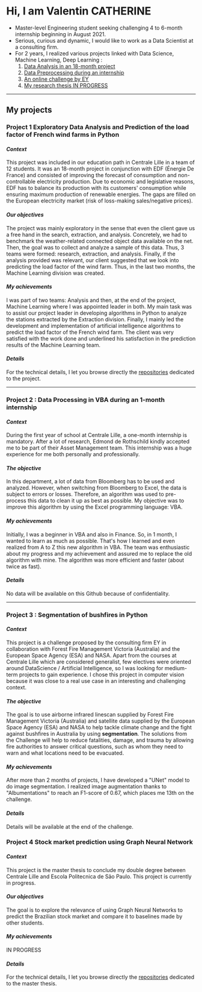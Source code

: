 # Hi, I am Valentin CATHERINE 

- Master-level Engineering student seeking challenging 4 to 6-month internship beginning in August 2021.
- Serious, curious and dynamic, I would like to work as a Data Scientist at a consulting firm.
- For 2 years, I realized various projects linked with Data Science, Machine Learning, Deep Learning : 
    1. [Data Analysis in an 18-month project](#p1)
    2. [Data Preprocessing during an internship](#p2)
    3. [An online challenge by EY](#p3)
    4. [My research thesis IN PROGRESS](#p4)
 - - - - 
## My projects

<a name="p1"></a>
### Project 1 Exploratory Data Analysis and Prediction of the load factor of French wind farms in Python

#### ***Context***

This project was included in our education path in Centrale Lille in a team of 12 students. It was an 18-month project in conjunction with EDF (Énergie De France) and consisted of improving the forecast of consumption and non-controllable electricity production. 
Due to economic and legislative reasons, EDF has to balance its production with its customers' consumption while ensuring maximum production of renewable energies. The gaps are filled on the European electricity market (risk of loss-making sales/negative prices). 

#### ***Our objectives***

The project was mainly exploratory in the sense that even the client gave us a free hand in the search, extraction, and analysis. Concretely, we had to benchmark the weather-related connected object data available on the net. Then, the goal was to collect and analyze a sample of this data. Thus, 3 teams were formed: research, extraction, and analysis. Finally, if the analysis provided was relevant, our client suggested that we look into predicting the load factor of the wind farm.  Thus, in the last two months, the Machine Learning division was created. 

#### ***My achievements***

I was part of two teams: Analysis and then, at the end of the project, Machine Learning where I was appointed leader in both. My main task was to assist our project leader in developing algorithms in Python to analyze the stations extracted by the Extraction division. Finally, I mainly led the development and implementation of artificial intelligence algorithms to predict the load factor of the French wind farm.  The client was very satisfied with the work done and underlined his satisfaction in the prediction results of the Machine Learning team. 

#### ***Details***
For the technical details, I let you browse directly the [repositories](https://github.com/valentincthrn/projet-edf "repositories") dedicated to the project. 

- - - - 
<a name="p2"></a>
### Project 2 : Data Processing in VBA during an 1-month internship

#### ***Context***

During the first year of school at Centrale Lille, a one-month internship is mandatory. After a lot of research, Edmond de Rothschild kindly accepted me to be part of their Asset Management team. This internship was a huge experience for me both personally and professionally. 

#### ***The objective***

In this department, a lot of data from Bloomberg has to be used and analyzed. However, when switching from Bloomberg to Excel, the data is subject to errors or losses. Therefore, an algorithm was used to pre-process this data to clean it up as best as possible. My objective was to improve this algorithm by using the Excel programming language: VBA. 

#### ***My achievements***

Initially, I was a beginner in VBA and also in Finance. So, in 1 month, I wanted to learn as much as possible. That's how I learned and even realized from A to Z this new algorithm in VBA. The team was enthusiastic about my progress and my achievement and assured me to replace the old algorithm with mine. The algorithm was more efficient and faster (about twice as fast). 

#### ***Details***
No data will be available on this Github because of confidentiality. 

- - - - 
<a name="p3"></a>
### Project 3 : Segmentation of bushfires in Python

#### ***Context***

This project is a challenge proposed by the consulting firm EY in collaboration with Forest Fire Management Victoria (Australia) and the European Space Agency (ESA) and NASA. Apart from the courses at Centrale Lille which are considered generalist, few electives were oriented around DataScience / Artificial Intelligence, so I was looking for medium-term projects to gain experience. I chose this project in computer vision because it was close to a real use case in an interesting and challenging context.

#### ***The objective***

The goal is to use airborne infrared linescan supplied by Forest Fire Management Victoria (Australia) and satellite data supplied by the European Space Agency (ESA) and NASA to help tackle climate change and the fight against bushfires in Australia by using **segmentation**. The solutions from the Challenge will help to reduce fatalities, damage, and trauma by allowing fire authorities to answer critical questions, such as whom they need to warn and what locations need to be evacuated.

#### ***My achievements***

After more than 2 months of projects, I have developed a "UNet" model to do image segmentation. I realized image augmentation thanks to "Albumentations" to reach an F1-score of 0.67, which places me 13th on the challenge.

#### ***Details***
Details will be available at the end of the challenge. 

<a name="p4"></a>
### Project 4 Stock market prediction using Graph Neural Network

#### ***Context***

This project is the master thesis to conclude my double degree between Centrale Lille and Escola Politecnica de São Paulo. This project is currently in progress.

#### ***Our objectives***

The goal is to explore the relevance of using Graph Neural Networks to predict the Brazilian stock market and compare it to baselines made by other students.

#### ***My achievements***

IN PROGRESS

#### ***Details***
For the technical details, I let you browse directly the [repositories](https://github.com/valentincthrn/StockMarketGNN "repositories") dedicated to the master thesis. 
